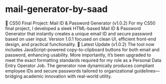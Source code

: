 # mail-generator-by-saad
🚀 CS50 Final Project: Mail ID & Password Generator (v1.0.2)
For my CS50 final project, I developed a sleek HTML-based Mail ID & Password Generator that instantly creates a unique email ID and secure password based on user input. Version 1.0.1 focused on clean UI, efficient front-end design, and practical functionality.
🔧 Latest Update (v1.0.2)
The tool now includes JavaScript-powered copy-to-clipboard buttons for both email and password, enhancing usability. More importantly, it’s been upgraded to meet the exact formatting standards required for my role as a Personal Data Entry Operator Job. The generator now dynamically produces compliant employee IDs and secure passwords tailored to organizational guidelines—bridging academic innovation with real-world utility.
